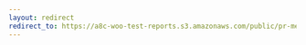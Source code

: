 ```yaml
---
layout: redirect
redirect_to: https://a8c-woo-test-reports.s3.amazonaws.com/public/pr-merge/43514/api/index.html
---
```

